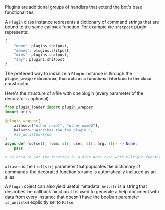 Plugins are additional groups of handlers that extend the bot's base functionalities.

A `Plugin` class instance represents a dictionary of command strings that are bound to the same callback function.
For example the `shitpost` plugin represents:
```python
{
    "meme": plugins.shitpost,
    "memes": plugins.shitpost,
    "mims": plugins.shitpost,
    "say": plugins.shitpost
}
```

The preferred way to inizialize a `Plugin` instance is through the `plugin_wrapper` decorator, that acts as a functional interface to the class constructor.

Here's the structure of a file with one plugin (every parameter of the decorator is optional): 
```python
from plugin_loader import plugin_wrapper
import utils

@plugin_wrapper(
    aliases=["other name1", "other name2"],
    helpstr="Describes the foo plugin.",
    #is_unlisted=True
)
async def foo(self, room: str, user: str, arg: str) -> None:
    pass

# no need to put the function in a dict here even with multiple functions
```

`aliases` is the `List[str]` parameter that populates the dictionary of commands; the decorated function's name is automatically included as an alias.

A `Plugin` object can also yield useful metadata: `helpstr` is a string that describes the callback function. It is used to generate a help document with data from every instance that doesn't have the boolean parameter `is_unlisted` explicitly set to `False`.
